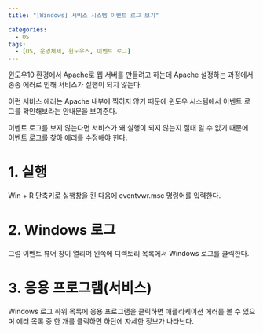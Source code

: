 ```yaml
---
title: "[Windows] 서비스 시스템 이벤트 로그 보기"

categories:
  - OS
tags:
  - [OS, 운영체제, 윈도우즈, 이벤트 로그]
---
```


윈도우10 환경에서 Apache로 웹 서버를 만들려고 하는데 Apache 설정하는 과정에서 종종 에러로 인해 서비스가 실행이 되지 않는다.

이런 서비스 에러는 Apache 내부에 찍히지 않기 때문에 윈도우 시스템에서 이벤트 로그를 확인해보라는 안내문을 보여준다.

이벤트 로그를 보지 않는다면 서비스가 왜 실행이 되지 않는지 절대 알 수 없기 때문에 이벤트 로그를 찾아 에러를 수정해야 한다.

# 1. 실행
[](https://img1.daumcdn.net/thumb/R1280x0/?scode=mtistory2&fname=https%3A%2F%2Fblog.kakaocdn.net%2Fdn%2FIyGFW%2FbtrnQjj12xd%2FGzxxPxj2d3SxYEhLlP24t1%2Fimg.png)
Win + R 단축키로 실행창을 킨 다음에 eventvwr.msc 명령어를 입력한다.

# 2. Windows 로그
[](https://img1.daumcdn.net/thumb/R1280x0/?scode=mtistory2&fname=https%3A%2F%2Fblog.kakaocdn.net%2Fdn%2F75PGa%2FbtrnV5RTOTi%2FTwFU8WJ8UJLkiV0BKwalc0%2Fimg.png)
그럼 이벤트 뷰어 창이 열리며 왼쪽에 디렉토리 목록에서 Windows 로그를 클릭한다.

# 3. 응용 프로그램(서비스)
[](https://img1.daumcdn.net/thumb/R1280x0/?scode=mtistory2&fname=https%3A%2F%2Fblog.kakaocdn.net%2Fdn%2FdziSU9%2FbtrnQ6LxQtG%2FjQtH7eornxz9tJG9RmkEQ0%2Fimg.png)
Windows 로그 하위 목록에 응용 프로그램을 클릭하면 애플리케이션 에러를 볼 수 있으며 에러 목록 중 한 개를 클릭하면 하단에 자세한 정보가 나타난다.

